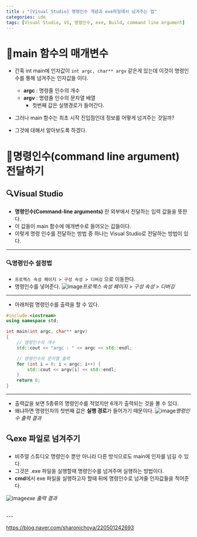 ```yaml
---
title : "[Visual Studio] 명령인수 개념과 exe파일에서 넘겨주는 법"
categories: ide
tags: [Visual Studio, VS, 명령인수, exe, Build, command line argument]
---
```


# 📄main 함수의 매개변수  
- 간혹 int main에 인자값이 `int argc, char** argv` 같은게 있는데 이것이 명령인수를 통해 넘겨주는 인자값들 이다.
	- **argc** : 명령줄 인수의 개수
	- **argv** : 명령줄 인수의 문자열 배열
		- 첫번째 값은 실행경로가 들어간다.

- 그러나 main 함수는 최초 시작 진입점인데 정보를 어떻게 넘겨주는 것일까?
- 그것에 대해서 알아보도록 하겠다.

# 📄명령인수(command line argument) 전달하기
## 🔍Visual Studio
- **명령인수(Command-line arguments)** 란 외부에서 전달하는 입력 값들을 뜻한다.
- 이 값들이 main 함수에 매개변수로 들어오는 값들이다.
- 이렇게 명령 인수를 전달하는 방법 중 하나는 Visual Studio로 전달하는 방법이 있다.

---

### 🔍명령인수 설정법
- `프로젝스 속성 페이지 > 구성 속성 > 디버깅` 으로 이동한다.
- 명령인수를 넣어준다.
![image](https://github.com/user-attachments/assets/2309c627-dda4-4988-a879-08c907627a74)*프로젝스 속성 페이지 > 구성 속성 > 디버깅*

---

- 아래처럼 명령인수를 출력을 할 수 있다.

```cpp
#include <iostream>
using namespace std;

int main(int argc, char** argv)
{
	// 명령인수의 개수
	std::cout << "argc : " << argc << std::endl;

	// 명령인수의 문자열 출력
	for (int i = 0; i < argc; i++) {
		std::cout << argv[i] << std::endl;
	}
	return 0;
}
```

---

- 출력값을 보면 5종류의 명령인수를 적었지만 6개가 출력되는 것을 볼 수 있다.
- 왜냐하면 명령인자의 첫번째 값은 **실행 경로**가 들어가기 때문이다.
![image](https://github.com/user-attachments/assets/1c9e226e-c6a0-429f-a76d-7e2f7ce15e86)*명령인수 출력 결과*


## 🔍exe 파일로 넘겨주기
- 비주얼 스튜디오 명령인수 뿐만 아니라 다른 방식으로도 main에 인자를 넘길 수 있다.
- 그것은 .exe 파일을 실행할때 명령인수를 넘겨주며 실행하는 방법이다.
- **cmd**에서 exe 파일을 실행하고자 할때 뒤에 명령인수로 넘겨줄 인자값들을 적어준다.

![image](https://github.com/user-attachments/assets/64fb48a4-807e-4b25-be53-6d1eb9990559)*exe 출력 결과*


<br>
---
<br>

<div class="Reference">
<div class="callout-header"> </div>
<p>
<a href="https://blog.naver.com/sharonichoya/220501242693">https://blog.naver.com/sharonichoya/220501242693</a>
</p>
</div>